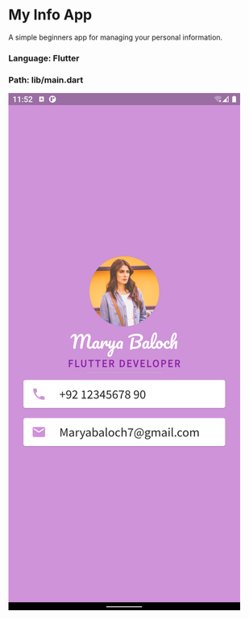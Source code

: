 # My Info App

A simple beginners app for managing your personal information.

### Language: Flutter
### Path: lib/main.dart
![](images/Screenshot_1659768724.png)